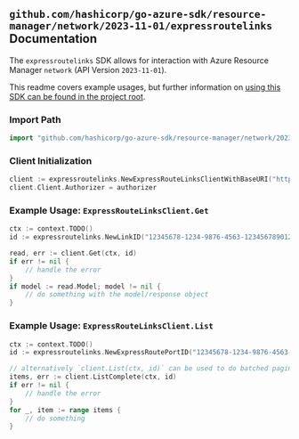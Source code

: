 
## `github.com/hashicorp/go-azure-sdk/resource-manager/network/2023-11-01/expressroutelinks` Documentation

The `expressroutelinks` SDK allows for interaction with Azure Resource Manager `network` (API Version `2023-11-01`).

This readme covers example usages, but further information on [using this SDK can be found in the project root](https://github.com/hashicorp/go-azure-sdk/tree/main/docs).

### Import Path

```go
import "github.com/hashicorp/go-azure-sdk/resource-manager/network/2023-11-01/expressroutelinks"
```


### Client Initialization

```go
client := expressroutelinks.NewExpressRouteLinksClientWithBaseURI("https://management.azure.com")
client.Client.Authorizer = authorizer
```


### Example Usage: `ExpressRouteLinksClient.Get`

```go
ctx := context.TODO()
id := expressroutelinks.NewLinkID("12345678-1234-9876-4563-123456789012", "example-resource-group", "expressRoutePortName", "linkName")

read, err := client.Get(ctx, id)
if err != nil {
	// handle the error
}
if model := read.Model; model != nil {
	// do something with the model/response object
}
```


### Example Usage: `ExpressRouteLinksClient.List`

```go
ctx := context.TODO()
id := expressroutelinks.NewExpressRoutePortID("12345678-1234-9876-4563-123456789012", "example-resource-group", "expressRoutePortName")

// alternatively `client.List(ctx, id)` can be used to do batched pagination
items, err := client.ListComplete(ctx, id)
if err != nil {
	// handle the error
}
for _, item := range items {
	// do something
}
```
